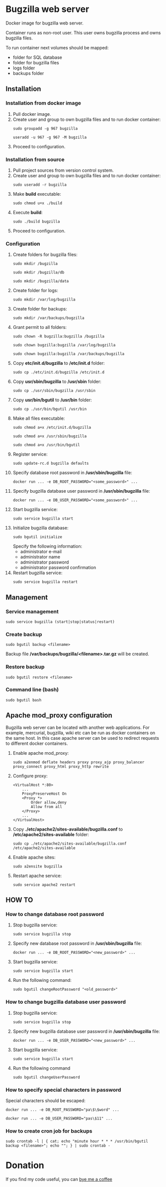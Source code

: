 # Bugzilla web server
Docker image for bugzilla web server.

Container runs as non-root user.
This user owns bugzilla process and owns bugzilla files.

To run container next volumes should be mapped:
* folder for SQL database
* folder for bugzilla files
* logs folder
* backups folder

## Installation
### Installation from docker image
1. Pull docker image.
2. Create user and group to own bugzilla files and to run docker container:
    ```
    sudo groupadd -g 967 bugzilla
    ```
    ```
    useradd -u 967 -g 967 -M bugzilla
    ```
3. Proceed to configuration.

### Installation from source
1. Pull project sources from version control system.
2. Create user and group to own bugzilla files and to run docker container:
    ```
    sudo useradd -r bugzilla
    ```
3. Make **build** executable:
    ```
    sudo chmod u+x ./build
    ```
4. Execute **build**:
    ```
    sudo ./build bugzilla
    ```
5. Proceed to configuration.

### Configuration
1. Create folders for bugzilla files:
    ```
    sudo mkdir /bugzilla
    ```
    ```
    sudo mkdir /bugzilla/db
    ```
    ```
    sudo mkdir /bugzilla/data
    ```
2. Create folder for logs:
    ```
    sudo mkdir /var/log/bugzilla
    ```
3. Create folder for backups:
    ```
    sudo mkdir /var/backups/bugzilla
    ```
4. Grant permit to all folders:
    ```
    sudo chown -R bugzilla:bugzilla /bugzilla
    ```
    ```
    sudo chown bugzilla:bugzilla /var/log/bugzilla
    ```
    ```
    sudo chown bugzilla:bugzilla /var/backups/bugzilla
    ```
5. Copy **etc/init.d/bugzilla** to **/etc/init.d** folder:
    ```
    sudo cp ./etc/init.d/bugzilla /etc/init.d
    ```
6. Copy **usr/sbin/bugzilla** to **/usr/sbin** folder:
    ```
    sudo cp ./usr/sbin/bugzilla /usr/sbin
    ```
7. Copy **usr/bin/bgutil** to **/usr/bin** folder:
    ```
    sudo cp ./usr/bin/bgutil /usr/bin
    ```
8. Make all files executable:
    ```
    sudo chmod a+x /etc/init.d/bugzilla
    ```
    ```
    sudo chmod a+x /usr/sbin/bugzilla
    ```
    ```
    sudo chmod a+x /usr/bin/bgutil
    ```
9. Register service:
    ```
    sudo update-rc.d bugzilla defaults
    ```
10. Specify database root password in **/usr/sbin/bugzilla** file:
    ```
    docker run ... -e DB_ROOT_PASSWORD="<some_password>" ...
    ```
11. Specify bugzilla database user password in **/usr/sbin/bugzilla** file:
    ```
    docker run ... -e DB_USER_PASSWORD="<some_password>" ...  
    ```
12. Start bugzilla service:
    ```
    sudo service bugzilla start
    ```
13. Initialize bugzilla database:
    ```
    sudo bgutil initialize
    ```
    Specify the following information:
    * administrator e-mail
    * administrator name
    * administrator password
    * administrator password confirmation
14. Restart bugzilla service:
    ```
    sudo service bugzilla restart
    ```

## Management
### Service management
```
sudo service bugzilla (start|stop|status|restart)
```

### Create backup
```
sudo bgutil backup <filename>
```

Backup file **/var/backups/bugzilla/&lt;filename&gt;.tar.gz** will be created.

### Restore backup
```
sudo bgutil restore <filename>
```

### Command line (bash)
```
sudo bgutil bash
```

## Apache mod_proxy configuration
Bugzilla web server can be located with another web applications.
For example, mercurial, bugzilla, wiki etc can be run as docker containers on the same host.
In this case apache server can be used to redirect requests to different docker containers.

1. Enable apache mod_proxy:
    ```
    sudo a2enmod deflate headers proxy proxy_ajp proxy_balancer proxy_connect proxy_html proxy_http rewrite
    ```
2. Configure proxy:
    ```
    <VirtualHost *:80>
        ...
        ProxyPreserveHost On
        <Proxy *>
            Order allow,deny
            Allow from all
        </Proxy>
        ...
    </VirtualHost>
    ```
3. Copy **./etc/apache2/sites-available/bugzilla.conf** to **/etc/apache2/sites-available** folder:
    ```
    sudo cp ./etc/apache2/sites-available/bugzilla.conf /etc/apache2/sites-available
    ```
4. Enable apache sites:
    ```
    sudo a2ensite bugzilla
    ```
5. Restart apache service:
    ```
    sudo service apache2 restart
    ```

## HOW TO
### How to change database root password
1. Stop bugzilla service:
    ```
    sudo service bugzilla stop
    ```
2. Specify new database root password in **/usr/sbin/bugzilla** file:
    ```
    docker run ... -e DB_ROOT_PASSWORD="<new_password>" ...
    ```
3. Start bugzilla service:
    ```
    sudo service bugzilla start
    ```
4. Run the following command:
    ```
    sudo bgutil changeRootPassword "<old_password>"
    ```

### How to change bugzilla database user password
1. Stop bugzilla service:
    ```
    sudo service bugzilla stop
    ```
2. Specify new bugzilla database user password in **/usr/sbin/bugzilla** file:
    ```
    docker run ... -e DB_USER_PASSWORD="<new_password>" ...  
    ```
3. Start bugzilla service:
    ```
    sudo service bugzilla start
    ```
4. Run the following command
    ```
    sudo bgutil changeUserPassword
    ```

### How to specify special characters in password
Special characters should be escaped:
```
docker run ... -e DB_ROOT_PASSWORD="pa\$\$word" ...
```
```
docker run ... -e DB_USER_PASSWORD="pas\$11" ...  
```

### How to create cron job for backups
```
sudo crontab -l | { cat; echo "minute hour * * * /usr/bin/bgutil backup <filename>"; echo ""; } | sudo crontab -
```

# Donation
If you find my code useful, you can [bye me a coffee](https://www.paypal.me/dshapovalov)
